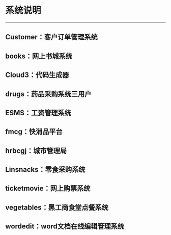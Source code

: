 # 系统说明
------------------------------
Customer：客户订单管理系统
------------------------------
books：网上书城系统
------------------------------
Cloud3：代码生成器
------------------------------
drugs：药品采购系统三用户
------------------------------
ESMS：工资管理系统
------------------------------
fmcg：快消品平台
------------------------------
hrbcgj：城市管理局
------------------------------
Linsnacks：零食采购系统
------------------------------
ticketmovie：网上购票系统
------------------------------
vegetables：黑工商食堂点餐系统
------------------------------
wordedit：word文档在线编辑管理系统
------------------------------

